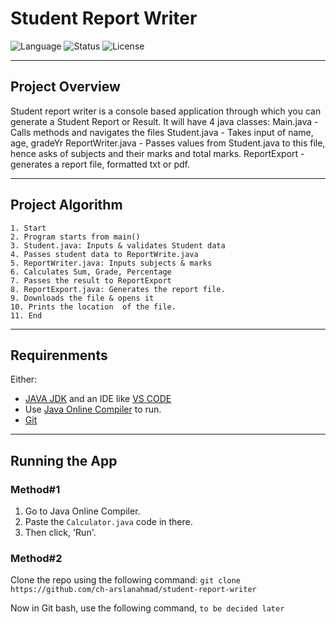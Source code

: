 # Student Report Writer

![Language](https://img.shields.io/badge/language-Java-blue.svg)
![Status](https://img.shields.io/badge/status-Project-brightgreen)
![License](https://img.shields.io/badge/license-MIT-lightgrey)

---

## Project Overview
Student report writer is a console based application through which you can generate a Student Report or Result.
It will have 4 java classes:
Main.java - Calls methods and navigates the files
Student.java - Takes input of name, age, gradeYr
ReportWriter.java - Passes values from Student.java to this file, hence asks of subjects and their marks and total marks.
ReportExport - generates a report file, formatted txt or pdf.

---

## Project Algorithm
```text
1. Start
2. Program starts from main()
3. Student.java: Inputs & validates Student data
4. Passes student data to ReportWrite.java
5. ReportWriter.java: Inputs subjects & marks
6. Calculates Sum, Grade, Percentage
7. Passes the result to ReportExport
8. ReportExport.java: Generates the report file.
9. Downloads the file & opens it
10. Prints the location  of the file.
11. End
```

---


## Requirenments
Either:
- [JAVA JDK](https://www.oracle.com/java/technologies/downloads/?er=221886) and an IDE like [VS CODE](https://code.visualstudio.com/download)
- Use [Java Online Compiler](https://www.programiz.com/java-programming/online-compiler/) to run.
- [Git](https://git-scm.com/downloads)

---

## Running the App
### Method#1
1. Go to Java Online Compiler.
2. Paste the `Calculator.java` code in there.
3. Then click, 'Run'.

### Method#2
Clone the repo using the following command:
`git clone https://github.com/ch-arslanahmad/student-report-writer`

Now in Git bash, use the following command,
`to be decided later`



